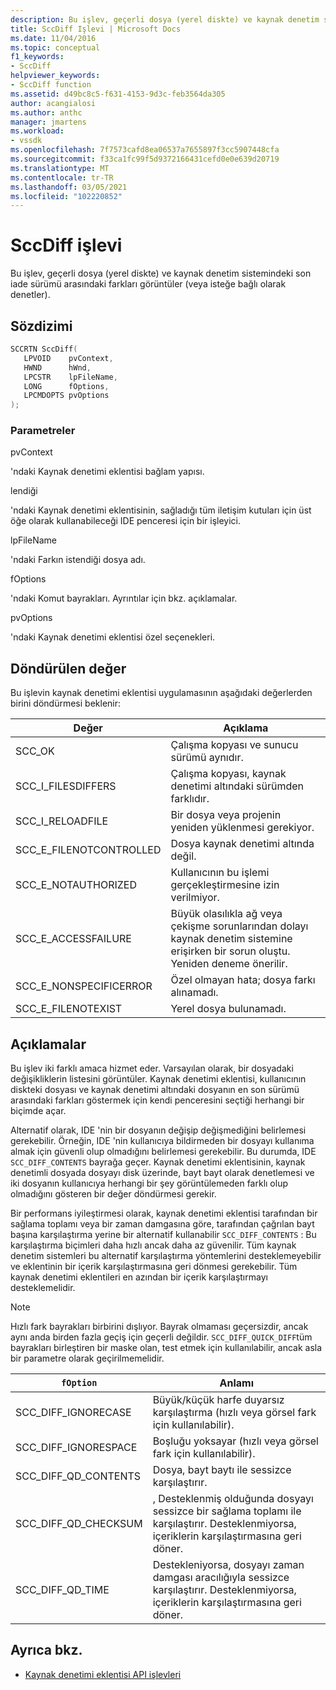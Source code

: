 ```yaml
---
description: Bu işlev, geçerli dosya (yerel diskte) ve kaynak denetim sistemindeki son iade sürümü arasındaki farkları görüntüler (veya isteğe bağlı olarak denetler).
title: SccDiff Işlevi | Microsoft Docs
ms.date: 11/04/2016
ms.topic: conceptual
f1_keywords:
- SccDiff
helpviewer_keywords:
- SccDiff function
ms.assetid: d49bc8c5-f631-4153-9d3c-feb3564da305
author: acangialosi
ms.author: anthc
manager: jmartens
ms.workload:
- vssdk
ms.openlocfilehash: 7f7573cafd8ea06537a7655897f3cc5907448cfa
ms.sourcegitcommit: f33ca1fc99f5d9372166431cefd0e0e639d20719
ms.translationtype: MT
ms.contentlocale: tr-TR
ms.lasthandoff: 03/05/2021
ms.locfileid: "102220852"
---
```

# <a name="sccdiff-function"></a>SccDiff işlevi
Bu işlev, geçerli dosya (yerel diskte) ve kaynak denetim sistemindeki son iade sürümü arasındaki farkları görüntüler (veya isteğe bağlı olarak denetler).

## <a name="syntax"></a>Sözdizimi

```cpp
SCCRTN SccDiff(
   LPVOID    pvContext,
   HWND      hWnd,
   LPCSTR    lpFileName,
   LONG      fOptions,
   LPCMDOPTS pvOptions
);
```

### <a name="parameters"></a>Parametreler
 pvContext

'ndaki Kaynak denetimi eklentisi bağlam yapısı.

 lendiği

'ndaki Kaynak denetimi eklentisinin, sağladığı tüm iletişim kutuları için üst öğe olarak kullanabileceği IDE penceresi için bir işleyici.

 lpFileName

'ndaki Farkın istendiği dosya adı.

 fOptions

'ndaki Komut bayrakları. Ayrıntılar için bkz. açıklamalar.

 pvOptions

'ndaki Kaynak denetimi eklentisi özel seçenekleri.

## <a name="return-value"></a>Döndürülen değer
 Bu işlevin kaynak denetimi eklentisi uygulamasının aşağıdaki değerlerden birini döndürmesi beklenir:

|Değer|Açıklama|
|-----------|-----------------|
|SCC_OK|Çalışma kopyası ve sunucu sürümü aynıdır.|
|SCC_I_FILESDIFFERS|Çalışma kopyası, kaynak denetimi altındaki sürümden farklıdır.|
|SCC_I_RELOADFILE|Bir dosya veya projenin yeniden yüklenmesi gerekiyor.|
|SCC_E_FILENOTCONTROLLED|Dosya kaynak denetimi altında değil.|
|SCC_E_NOTAUTHORIZED|Kullanıcının bu işlemi gerçekleştirmesine izin verilmiyor.|
|SCC_E_ACCESSFAILURE|Büyük olasılıkla ağ veya çekişme sorunlarından dolayı kaynak denetim sistemine erişirken bir sorun oluştu. Yeniden deneme önerilir.|
|SCC_E_NONSPECIFICERROR|Özel olmayan hata; dosya farkı alınamadı.|
|SCC_E_FILENOTEXIST|Yerel dosya bulunamadı.|

## <a name="remarks"></a>Açıklamalar
 Bu işlev iki farklı amaca hizmet eder. Varsayılan olarak, bir dosyadaki değişikliklerin listesini görüntüler. Kaynak denetimi eklentisi, kullanıcının diskteki dosyası ve kaynak denetimi altındaki dosyanın en son sürümü arasındaki farkları göstermek için kendi penceresini seçtiği herhangi bir biçimde açar.

 Alternatif olarak, IDE 'nin bir dosyanın değişip değişmediğini belirlemesi gerekebilir. Örneğin, IDE 'nin kullanıcıya bildirmeden bir dosyayı kullanıma almak için güvenli olup olmadığını belirlemesi gerekebilir. Bu durumda, IDE `SCC_DIFF_CONTENTS` bayrağa geçer. Kaynak denetimi eklentisinin, kaynak denetimli dosyada dosyayı disk üzerinde, bayt bayt olarak denetlemesi ve iki dosyanın kullanıcıya herhangi bir şey görüntülemeden farklı olup olmadığını gösteren bir değer döndürmesi gerekir.

 Bir performans iyileştirmesi olarak, kaynak denetimi eklentisi tarafından bir sağlama toplamı veya bir zaman damgasına göre, tarafından çağrılan bayt başına karşılaştırma yerine bir alternatif kullanabilir `SCC_DIFF_CONTENTS` : Bu karşılaştırma biçimleri daha hızlı ancak daha az güvenilir. Tüm kaynak denetim sistemleri bu alternatif karşılaştırma yöntemlerini desteklemeyebilir ve eklentinin bir içerik karşılaştırmasına geri dönmesi gerekebilir. Tüm kaynak denetimi eklentileri en azından bir içerik karşılaştırmayı desteklemelidir.

> [!NOTE]
> Hızlı fark bayrakları birbirini dışlıyor. Bayrak olmaması geçersizdir, ancak aynı anda birden fazla geçiş için geçerli değildir. `SCC_DIFF_QUICK_DIFF`tüm bayrakları birleştiren bir maske olan, test etmek için kullanılabilir, ancak asla bir parametre olarak geçirilmemelidir.

|`fOption`|Anlamı|
|---------------|-------------|
|SCC_DIFF_IGNORECASE|Büyük/küçük harfe duyarsız karşılaştırma (hızlı veya görsel fark için kullanılabilir).|
|SCC_DIFF_IGNORESPACE|Boşluğu yoksayar (hızlı veya görsel fark için kullanılabilir).|
|SCC_DIFF_QD_CONTENTS|Dosya, bayt baytı ile sessizce karşılaştırır.|
|SCC_DIFF_QD_CHECKSUM|, Desteklenmiş olduğunda dosyayı sessizce bir sağlama toplamı ile karşılaştırır. Desteklenmiyorsa, içeriklerin karşılaştırmasına geri döner.|
|SCC_DIFF_QD_TIME|Destekleniyorsa, dosyayı zaman damgası aracılığıyla sessizce karşılaştırır. Desteklenmiyorsa, içeriklerin karşılaştırmasına geri döner.|

## <a name="see-also"></a>Ayrıca bkz.
- [Kaynak denetimi eklentisi API işlevleri](../extensibility/source-control-plug-in-api-functions.md)
